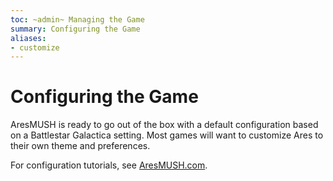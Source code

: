 ```yaml
---
toc: ~admin~ Managing the Game
summary: Configuring the Game
aliases:
- customize
---
```

# Configuring the Game

AresMUSH is ready to go out of the box with a default configuration based on a Battlestar Galactica setting. Most games will want to customize Ares to their own theme and preferences.

For configuration tutorials, see [AresMUSH.com](http://aresmush.com/tutorials/config/).